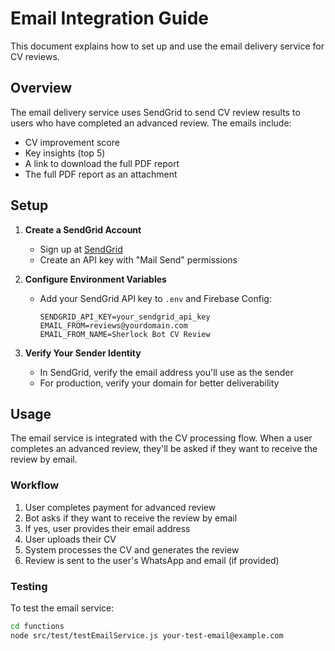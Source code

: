 # Email Integration Guide

This document explains how to set up and use the email delivery service for CV reviews.

## Overview

The email delivery service uses SendGrid to send CV review results to users who have completed an advanced review. The emails include:

- CV improvement score
- Key insights (top 5)
- A link to download the full PDF report
- The full PDF report as an attachment

## Setup

1. **Create a SendGrid Account**
   - Sign up at [SendGrid](https://sendgrid.com/)
   - Create an API key with "Mail Send" permissions

2. **Configure Environment Variables**
   - Add your SendGrid API key to `.env` and Firebase Config:
     ```
     SENDGRID_API_KEY=your_sendgrid_api_key
     EMAIL_FROM=reviews@yourdomain.com
     EMAIL_FROM_NAME=Sherlock Bot CV Review
     ```

3. **Verify Your Sender Identity**
   - In SendGrid, verify the email address you'll use as the sender
   - For production, verify your domain for better deliverability

## Usage

The email service is integrated with the CV processing flow. When a user completes an advanced review, they'll be asked if they want to receive the review by email.

### Workflow

1. User completes payment for advanced review
2. Bot asks if they want to receive the review by email
3. If yes, user provides their email address
4. User uploads their CV
5. System processes the CV and generates the review
6. Review is sent to the user's WhatsApp and email (if provided)

### Testing

To test the email service:

```bash
cd functions
node src/test/testEmailService.js your-test-email@example.com